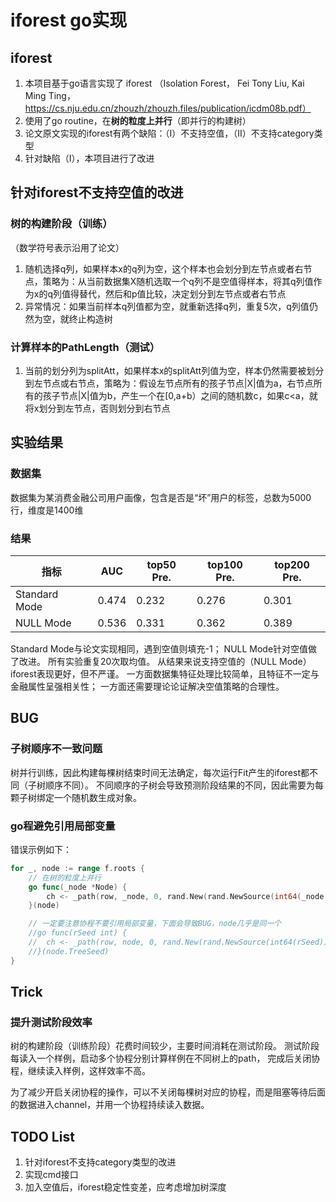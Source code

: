 # iforest go实现

## iforest
1. 本项目基于go语言实现了 iforest （Isolation Forest， Fei Tony Liu, Kai Ming Ting， https://cs.nju.edu.cn/zhouzh/zhouzh.files/publication/icdm08b.pdf）
2. 使用了go routine，在**树的粒度上并行**（即并行的构建树）
3. 论文原文实现的iforest有两个缺陷：（I）不支持空值，（II）不支持category类型
4. 针对缺陷（I），本项目进行了改进

## 针对iforest不支持空值的改进
### 树的构建阶段（训练）
（数学符号表示沿用了论文）
1. 随机选择q列，如果样本x的q列为空，这个样本也会划分到左节点或者右节点，策略为：从当前数据集X随机选取一个q列不是空值得样本，将其q列值作为x的q列值得替代，然后和p值比较，决定划分到左节点或者右节点
2. 异常情况：如果当前样本q列值都为空，就重新选择q列，重复5次，q列值仍然为空，就终止构造树
### 计算样本的PathLength（测试）
1. 当前的划分列为splitAtt，如果样本x的splitAtt列值为空，样本仍然需要被划分到左节点或右节点，策略为：假设左节点所有的孩子节点|X|值为a，右节点所有的孩子节点|X|值为b，产生一个在[0,a+b）之间的随机数c，如果c<a，就将x划分到左节点，否则划分到右节点

## 实验结果
### 数据集
数据集为某消费金融公司用户画像，包含是否是“坏”用户的标签，总数为5000行，维度是1400维
### 结果

| 指标 | AUC | top50 Pre. | top100 Pre. | top200 Pre.|
| ------ | ------ | ------ | ------ | ------ |
| Standard Mode | 0.474 | 0.232 | 0.276 | 0.301 |
| NULL Mode | 0.536 | 0.331 | 0.362 | 0.389 |

Standard Mode与论文实现相同，遇到空值则填充-1；
NULL Mode针对空值做了改进。
所有实验重复20次取均值。
从结果来说支持空值的（NULL Mode）iforest表现更好，但不严谨。
一方面数据集特征处理比较简单，且特征不一定与金融属性呈强相关性；
一方面还需要理论论证解决空值策略的合理性。


## BUG

### 子树顺序不一致问题
树并行训练，因此构建每棵树结束时间无法确定，每次运行Fit产生的iforest都不同（子树顺序不同）。
不同顺序的子树会导致预测阶段结果的不同，因此需要为每颗子树绑定一个随机数生成对象。

### go程避免引用局部变量
错误示例如下：
```go
for _, node := range f.roots {
    // 在树的粒度上并行
    go func(_node *Node) {
        ch <- _path(row, _node, 0, rand.New(rand.NewSource(int64(_node.TreeSeed))))
    }(node)

    // 一定要注意协程不要引用局部变量，下面会导致BUG，node几乎是同一个
    //go func(rSeed int) {
    //	ch <- _path(row, node, 0, rand.New(rand.NewSource(int64(rSeed))))
    //}(node.TreeSeed)
}
```


## Trick
### 提升测试阶段效率
树的构建阶段（训练阶段）花费时间较少，主要时间消耗在测试阶段。
测试阶段每读入一个样例，启动多个协程分别计算样例在不同树上的path，
完成后关闭协程，继续读入样例，这样效率不高。

为了减少开启关闭协程的操作，可以不关闭每棵树对应的协程，而是阻塞等待后面的数据进入channel，并用一个协程持续读入数据。


## TODO List
1. 针对iforest不支持category类型的改进
2. 实现cmd接口
3. 加入空值后，iforest稳定性变差，应考虑增加树深度
 
